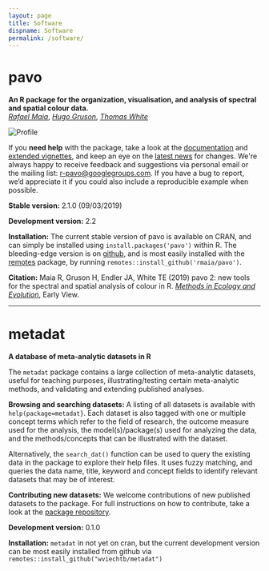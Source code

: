 ```yaml
---
layout: page
title: Software
dispname: Software
permalink: /software/
---
```

# pavo  

**An R package for the organization, visualisation, and analysis of spectral and spatial colour data.**   
[_Rafael Maia_](http://rafaelmaia.net), [_Hugo Gruson_](https://www.normalesup.org/~hgruson/), [_Thomas White_](http://tomwhite.io)

<img src="{{ site.baseurl }}/assets/blog/jndplot.png" title="Profile" class="profile">  

If you **need help** with the package, take a look at the [documentation](http://rafaelmaia.net/pavo/reference/index.html) and [extended vignettes](http://rafaelmaia.net/pavo/articles/pavo.html), and keep an eye on the [latest news](http://rafaelmaia.net/pavo/news/index.html) for changes. We're always happy to receive feedback and suggestions via personal email or the mailing list: [r-pavo@googlegroups.com](mailto:r-pavo@googlegroups.com). If you have a bug to report, we’d appreciate it if you could also include a reproducible example when possible.

**Stable version:** 2.1.0 (09/03/2019)

**Development version:** 2.2

**Installation:** The current stable version of pavo is available on CRAN, and can simply be installed using ```install.packages('pavo')``` within R. The bleeding-edge version is on [github](https://github.com/rmaia/pavo), and is most easily installed with the [remotes](https://github.com/hadley/devtools) package, by running ```remotes::install_github('rmaia/pavo')```.  

**Citation:** Maia R, Gruson H, Endler JA, White TE (2019) pavo 2: new tools for the spectral and spatial analysis of colour in R.  [_Methods in Ecology and Evolution_](http://dx.doi.org/10.1111/2041-210X.13174), Early View. 

----------

# metadat

**A database of meta-analytic datasets in R**

The `metadat` package contains a large collection of meta-analytic datasets, useful for teaching purposes, illustrating/testing certain meta-analytic methods, and validating and extending published analyses.

**Browsing and searching datasets:** A listing of all datasets is available with `help(package=metadat}`. Each dataset is also tagged with one or multiple concept terms which refer to the field of research, the outcome measure used for the analysis, the model(s)/package(s) used for analyzing the data, and the methods/concepts that can be illustrated with the dataset.

Alternatively, the `search_dat()` function can be used to query the existing data in the package to explore their help files. It uses fuzzy matching, and queries the data name, title, keyword and concept fields to identify relevant datasets that may be of interest.

**Contributing new datasets:** We welcome contributions of new published datasets to the package. For full instructions on how to contribute, take a look at the [package repository](https://github.com/wviechtb/metadat).

**Development version:** 0.1.0

**Installation:** `metadat` in not yet on cran, but the current development version can be most easily installed from github via ```remotes::install_github("wviechtb/metadat")```


